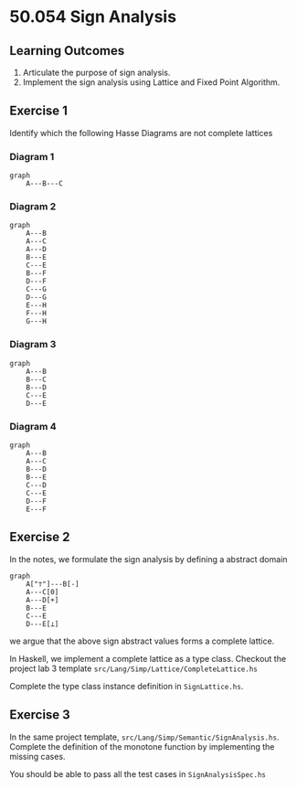 # 50.054 Sign Analysis

## Learning Outcomes

1. Articulate the purpose of sign analysis.
1. Implement the sign analysis using Lattice and Fixed Point Algorithm.



## Exercise 1 

Identify which the following Hasse Diagrams are not complete lattices

### Diagram 1 

```mermaid 
graph
    A---B---C
```

### Diagram 2

```mermaid 
graph 
    A---B
    A---C
    A---D
    B---E
    C---E
    B---F
    D---F
    C---G
    D---G
    E---H
    F---H
    G---H
```

### Diagram 3

```mermaid
graph
    A---B
    B---C
    B---D
    C---E
    D---E
```

### Diagram 4

```mermaid 
graph
    A---B
    A---C
    B---D
    B---E
    C---D
    C---E
    D---F
    E---F
```


## Exercise 2


In the notes, we formulate the sign analysis by defining a abstract domain 

```mermaid
graph
    A["⊤"]---B[-]
    A---C[0]
    A---D[+]
    B---E
    C---E
    D---E[⊥]
```

we argue that the above sign abstract values forms a complete lattice.

In Haskell, we implement a complete lattice as a type class. Checkout the project lab 3 template `src/Lang/Simp/Lattice/CompleteLattice.hs`

Complete the type class instance definition in `SignLattice.hs`.

## Exercise 3 

In the same project template, `src/Lang/Simp/Semantic/SignAnalysis.hs`. Complete the definition of the monotone function by implementing the missing cases. 

You should be able to pass all the test cases in `SignAnalysisSpec.hs`


